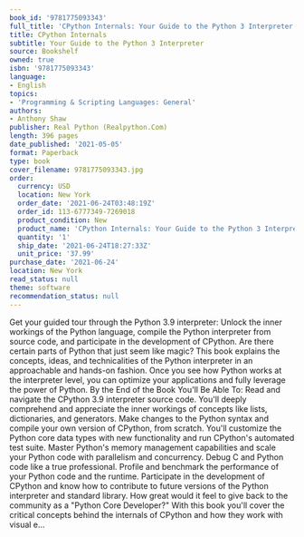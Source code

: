 ```yaml
---
book_id: '9781775093343'
full_title: 'CPython Internals: Your Guide to the Python 3 Interpreter'
title: CPython Internals
subtitle: Your Guide to the Python 3 Interpreter
source: Bookshelf
owned: true
isbn: '9781775093343'
language:
- English
topics:
- 'Programming & Scripting Languages: General'
authors:
- Anthony Shaw
publisher: Real Python (Realpython.Com)
length: 396 pages
date_published: '2021-05-05'
format: Paperback
type: book
cover_filename: 9781775093343.jpg
order:
  currency: USD
  location: New York
  order_date: '2021-06-24T03:48:19Z'
  order_id: 113-6777349-7269018
  product_condition: New
  product_name: 'CPython Internals: Your Guide to the Python 3 Interpreter'
  quantity: '1'
  ship_date: '2021-06-24T18:27:33Z'
  unit_price: '37.99'
purchase_date: '2021-06-24'
location: New York
read_status: null
theme: software
recommendation_status: null
---
```

Get your guided tour through the Python 3.9 interpreter: Unlock the inner workings of the Python language, compile the Python interpreter from source code, and participate in the development of CPython. Are there certain parts of Python that just seem like magic? This book explains the concepts, ideas, and technicalities of the Python interpreter in an approachable and hands-on fashion. Once you see how Python works at the interpreter level, you can optimize your applications and fully leverage the power of Python. By the End of the Book You'll Be Able To: Read and navigate the CPython 3.9 interpreter source code. You'll deeply comprehend and appreciate the inner workings of concepts like lists, dictionaries, and generators. Make changes to the Python syntax and compile your own version of CPython, from scratch. You'll customize the Python core data types with new functionality and run CPython's automated test suite. Master Python's memory management capabilities and scale your Python code with parallelism and concurrency. Debug C and Python code like a true professional. Profile and benchmark the performance of your Python code and the runtime. Participate in the development of CPython and know how to contribute to future versions of the Python interpreter and standard library. How great would it feel to give back to the community as a "Python Core Developer?" With this book you'll cover the critical concepts behind the internals of CPython and how they work with visual e...
